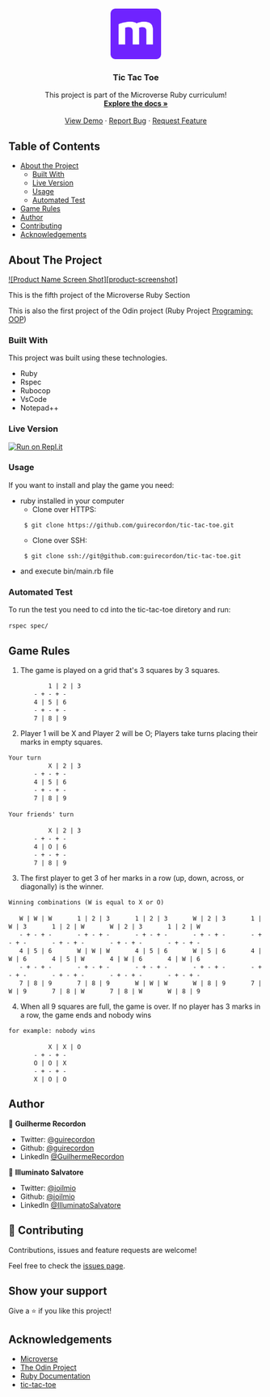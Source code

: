 <!--
*** Thanks for checking out this README Template. If you have a suggestion that would
*** make this better, please fork the repo and create a pull request or simply open
*** an issue with the tag "enhancement".
*** Thanks again! Now go create something AMAZING! :D
-->

<!-- PROJECT SHIELDS -->
<!--
*** I'm using markdown "reference style" links for readability.
*** Reference links are enclosed in brackets [ ] instead of parentheses ( ).
*** See the bottom of this document for the declaration of the reference variables
*** for contributors-url, forks-url, etc. This is an optional, concise syntax you may use.
*** https://www.markdownguide.org/basic-syntax/#reference-style-links
-->

<!-- PROJECT LOGO -->
<br />
<p align="center">
  <a href="https://github.com/guirecordon/tic-tac-toe">
    <img src="microverse-logo.webp" alt="Logo" width="100" height="100">
  </a>

  <h3 align="center">Tic Tac Toe</h3>

  <p align="center">
    This project is part of the Microverse Ruby curriculum!
    <br />
    <a href="https://github.com/guirecordon/tic-tac-toe"><strong>Explore the docs »</strong></a>
    <br />
    <br />
    <a href="https://repl.it/@ioilmio/tic-tac-toe">View Demo</a>
    ·
    <a href="https://github.com/guirecordon/tic-tac-toe/issues">Report Bug</a>
    ·
    <a href="https://github.com/guirecordon/tic-tac-toe/issues">Request Feature</a>
  </p>
</p>


## Table of Contents

* [About the Project](#about-the-project)
  * [Built With](#built-with)
  * [Live Version](#live-version)
  * [Usage](#usage)
  * [Automated Test](#automated-test)
* [Game Rules](#game-rules)
* [Author](#author)
* [Contributing](#contributing)
* [Acknowledgements](#acknowledgements)

## About The Project

[![Product Name Screen Shot][product-screenshot]](https://tictactoe.ioilmio.repl.run)

This is the fifth project of the Microverse Ruby Section

This is also the first project of the Odin project (Ruby Project [Programing: OOP](https://www.theodinproject.com/courses/ruby-programming/lessons/oop))

### Built With
This project was built using these technologies.
* Ruby
* Rspec
* Rubocop
* VsCode
* Notepad++

### Live Version

[![Run on Repl.it](https://repl.it/badge/github/guirecordon/tictactoe)](https://repl.it/github/guirecordon/tictactoe)


### Usage

If you want to install and play the game you need: 
* ruby installed in your computer
  - Clone over HTTPS:
  ```
   $ git clone https://github.com/guirecordon/tic-tac-toe.git
  ```
  - Clone over SSH:
  ```
   $ git clone ssh://git@github.com:guirecordon/tic-tac-toe.git
  ```
* and execute bin/main.rb file 


### Automated Test

To run the test you need to cd into the tic-tac-toe diretory and run:

```rspec spec/```

## Game Rules

1. The game is played on a grid that's 3 squares by 3 squares.
```
           1 | 2 | 3
	   - + - + -
	   4 | 5 | 6
	   - + - + -
	   7 | 8 | 9

```

2. Player 1 will be X and Player 2 will be O; Players take turns placing their marks in empty squares.

```
Your turn
           X | 2 | 3
	   - + - + -
	   4 | 5 | 6
	   - + - + -
	   7 | 8 | 9

Your friends' turn

           X | 2 | 3
	   - + - + -
	   4 | O | 6
	   - + - + -
	   7 | 8 | 9

```

3. The first player to get 3 of her marks in a row (up, down, across, or diagonally) is the winner.

```
Winning combinations (W is equal to X or O)

   W | W | W       1 | 2 | 3	   1 | 2 | 3       W | 2 | 3       1 | W | 3	   1 | 2 | W       W | 2 | 3	   1 | 2 | W
   - + - + -	   - + - + -	   - + - + -	   - + - + -	   - + - + -	   - + - + -	   - + - + -	   - + - + -
   4 | 5 | 6	   W | W | W	   4 | 5 | 6	   W | 5 | 6	   4 | W | 6	   4 | 5 | W	   4 | W | 6	   4 | W | 6
   - + - + -	   - + - + -	   - + - + -	   - + - + -	   - + - + -	   - + - + -	   - + - + -	   - + - + -
   7 | 8 | 9	   7 | 8 | 9	   W | W | W	   W | 8 | 9	   7 | W | 9	   7 | 8 | W	   7 | 8 | W	   W | 8 | 9

```

4. When all 9 squares are full, the game is over. If no player has 3 marks in a row, the game ends and nobody wins

```
for example: nobody wins

           X | X | O
	   - + - + -
	   O | O | X
	   - + - + -
	   X | O | O

```

## Author
👤 **Guilherme Recordon** 

- Twitter: [@guirecordon](https://twitter.com/guirecordon) 
- Github: [@guirecordon](https://github.com/guirecordon)
- LinkedIn [@GuilhermeRecordon](www.linkedin.com/in/gui-recordon-marketingmba/)

👤 **Illuminato Salvatore** 
- Twitter: [@ioilmio](https://twitter.com/ioilmio) 
- Github: [@ioilmio](https://github.com/ioilmio) 
- LinkedIn [@IlluminatoSalvatore](https://www.linkedin.com/in/illuminato-salvatore/)

## 🤝 Contributing

Contributions, issues and feature requests are welcome!

Feel free to check the [issues page](https://github.com/guirecordon/tic-tac-toe/issues).

## Show your support

Give a ⭐️ if you like this project!

<!-- ACKNOWLEDGEMENTS -->
## Acknowledgements
* [Microverse](https://www.microverse.org/)
* [The Odin Project](https://www.theodinproject.com/)
* [Ruby Documentation](https://www.ruby-lang.org/en/documentation/)
* [tic-tac-toe](https://www.exploratorium.edu/brain_explorer/tictactoe.html)

<!-- MARKDOWN LINKS & IMAGES -->
<!-- https://www.markdownguide.org/basic-syntax/#reference-style-links -->


